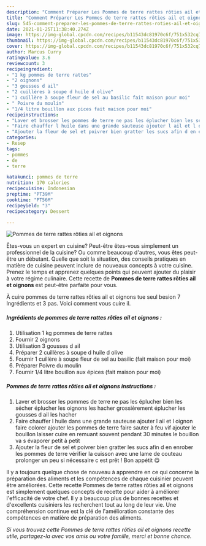 ```yaml
---
description: "Comment Préparer Les Pommes de terre rattes rôties ail et oignons"
title: "Comment Préparer Les Pommes de terre rattes rôties ail et oignons"
slug: 545-comment-preparer-les-pommes-de-terre-rattes-roties-ail-et-oignons
date: 2021-01-25T11:38:40.274Z
image: https://img-global.cpcdn.com/recipes/b11543dc81970c6f/751x532cq70/pommes-de-terre-rattes-roties-ail-et-oignons-photo-principale-de-la-recette.jpg
thumbnail: https://img-global.cpcdn.com/recipes/b11543dc81970c6f/751x532cq70/pommes-de-terre-rattes-roties-ail-et-oignons-photo-principale-de-la-recette.jpg
cover: https://img-global.cpcdn.com/recipes/b11543dc81970c6f/751x532cq70/pommes-de-terre-rattes-roties-ail-et-oignons-photo-principale-de-la-recette.jpg
author: Marcus Curry
ratingvalue: 3.6
reviewcount: 3
recipeingredient:
- "1 kg pommes de terre rattes"
- "2 oignons"
- "3 gousses d ail"
- "2 cuillères à soupe d huile d olive"
- "1 cuillère à soupe fleur de sel au basilic fait maison pour moi"
- " Poivre du moulin"
- "1/4 litre bouillon aux pices fait maison pour moi"
recipeinstructions:
- "Laver et brosser les pommes de terre ne pas les éplucher bien les sécher éplucher les oignons les hacher grossièrement éplucher les gousses d ail les hacher"
- "Faire chauffer l huile dans une grande sauteuse ajouter l ail et l oignon faire colorer ajouter les pommes de terre faire sauter à feu vif ajouter le bouillon laisser cuire en remuant souvent pendant 30 minutes le bouillon va s évaporer petit à petit"
- "Ajouter la fleur de sel et poivrer bien gratter les sucs afin d en enrober les pommes de terre vérifier la cuisson avec une lame de couteau prolonger un peu si nécessaire c est prêt ! Bon appétit 😋"
categories:
- Resep
tags:
- pommes
- de
- terre

katakunci: pommes de terre 
nutrition: 170 calories
recipecuisine: Indonesian
preptime: "PT39M"
cooktime: "PT56M"
recipeyield: "3"
recipecategory: Dessert

---
```



![Pommes de terre rattes rôties ail et oignons](https://img-global.cpcdn.com/recipes/b11543dc81970c6f/751x532cq70/pommes-de-terre-rattes-roties-ail-et-oignons-photo-principale-de-la-recette.jpg)

Êtes-vous un expert en cuisine? Peut-être êtes-vous simplement un professionnel de la cuisine? Ou comme beaucoup d'autres, vous êtes peut-être un débutant. Quelle que soit la situation, des conseils pratiques en matière de cuisine peuvent inclure de nouveaux concepts à votre cuisine. Prenez le temps et apprenez quelques points qui peuvent ajouter du plaisir à votre régime culinaire. Cette recette de <strong> Pommes de terre rattes rôties ail et oignons </strong> est peut-être parfaite pour vous.

<!--inarticleads1-->

À cuire pommes de terre rattes rôties ail et oignons tue seul besion 7 Ingrédients et 3 pas. Voici comment vous cuire il.

##### Ingrédients de pommes de terre rattes rôties ail et oignons :

1. Utilisation 1 kg pommes de terre rattes
1. Fournir 2 oignons
1. Utilisation 3 gousses d ail
1. Préparer 2 cuillères à soupe d huile d olive
1. Fournir 1 cuillère à soupe fleur de sel au basilic (fait maison pour moi)
1. Préparer  Poivre du moulin
1. Fournir 1/4 litre bouillon aux épices (fait maison pour moi)




<!--inarticleads2-->

##### Pommes de terre rattes rôties ail et oignons instructions :

1. Laver et brosser les pommes de terre ne pas les éplucher bien les sécher éplucher les oignons les hacher grossièrement éplucher les gousses d ail les hacher
1. Faire chauffer l huile dans une grande sauteuse ajouter l ail et l oignon faire colorer ajouter les pommes de terre faire sauter à feu vif ajouter le bouillon laisser cuire en remuant souvent pendant 30 minutes le bouillon va s évaporer petit à petit
1. Ajouter la fleur de sel et poivrer bien gratter les sucs afin d en enrober les pommes de terre vérifier la cuisson avec une lame de couteau prolonger un peu si nécessaire c est prêt ! Bon appétit 😋




<!--inarticleads1-->

<p>
Il y a toujours quelque chose de nouveau à apprendre en ce qui concerne la préparation des aliments et les compétences de chaque cuisinier peuvent être améliorées. Cette recette Pommes de terre rattes rôties ail et oignons est simplement quelques concepts de recette pour aider à améliorer l'efficacité de votre chef. Il y a beaucoup plus de bonnes recettes et d'excellents cuisiniers les recherchent tout au long de leur vie. Une compréhension continue est la clé de l'amélioration constante des compétences en matière de préparation des aliments.
</p>

<p>
<i>Si vous trouvez cette Pommes de terre rattes rôties ail et oignons recette utile, partagez-la avec vos amis ou votre famille, merci et bonne chance.</i>
</p>
